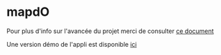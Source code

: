 
# mapdO

<!-- badges: start -->
<!-- badges: end -->

Pour plus d'info sur l'avancée du projet merci de consulter [ce document](https://htmlpreview.github.io/?https://github.com/lvaudor/mapdO/blob/master/dev/guidelines.html)

Une version démo de l'appli est disponible [ici](https://analytics.huma-num.fr/Lise.Vaudor/mapdO_demo1/)

